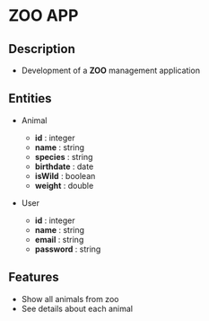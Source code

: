 # ZOO APP

## **Description**

- Development of a **ZOO** management application 

## **Entities**

- Animal
    - **id** : integer
    - **name** : string 
    - **species** : string 
    - **birthdate** : date
    - **isWild** : boolean
    - **weight** : double

- User
    - **id** : integer
    - **name** : string 
    - **email** : string 
    - **password** : string 

## **Features**

- Show all animals from zoo
- See details about each animal
<!-- - Add/Edit animals data -->